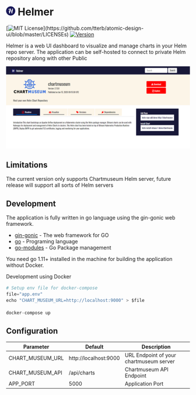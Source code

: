 # <img src="./static/img/icons/apple-touch-icon.png" height="25" width="25"> Helmer

[![MIT License](https://img.shields.io/apm/l/atomic-design-ui.svg?)](https://github.com/tterb/atomic-design-ui/blob/master/LICENSEs)
[![Version](https://badge.fury.io/gh/tterb%2FHyde.svg)](https://badge.fury.io/gh/tterb%2FHyde)

Helmer is a web UI dashboard to visualize and manage charts in your Helm repo server. The application can be self-hosted to connect to private Helm repository along with other Public 

<img src="./docs/helmer-dash2.PNG">

## Limitations
The current version only supports Chartmuseum Helm server, future release will support all sorts of Helm servers

## Development

The application is fully written in go language using the gin-gonic web framework.

* [gin-gonic](https://gin-gonic.com/) - The web framework for GO
* [go](https://golang.org/) - Programing language
* [go-modules](https://github.com/golang/go/wiki/Modules) - Go Package management

You need go 1.11+ installed in the machine for building the application without Docker. 

Development using Docker

```s
# Setup env file for docker-compose
file="app.env"
echo "CHART_MUSEUM_URL=http://localhost:9000" > $file

docker-compose up
```

## Configuration

| Parameter          | Default                  | Description          |
| ------------------ | ------------------------ | ---------------------|
|CHART_MUSEUM_URL    | http://localhost:9000    |  URL Endpoint of your chartmuseum server |
|CHART_MUSEUM_API    | /api/charts              |  Chartmuseum API Endpoint                |
|APP_PORT            | 5000                     |  Application Port                        |
